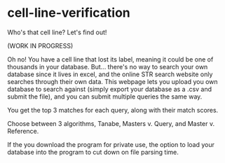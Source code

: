 # cell-line-verification
Who's that cell line? Let's find out!

(WORK IN PROGRESS)

Oh no! You have a cell line that lost its label, meaning it could be one of thousands in your database. 
But... there's no way to search your own database since it lives in excel, and the online STR search website only searches through their own data. 
This webpage lets you upload you own database to search against (simply export your database as a .csv and submit the file), and you can submit multiple queries the same way.

You get the top 3 matches for each query, along with their match scores. 

Choose between 3 algorithms, Tanabe, Masters v. Query, and Master v. Reference. 

If the you download the program for private use, the option to load your database into the program to cut down on file parsing time.
